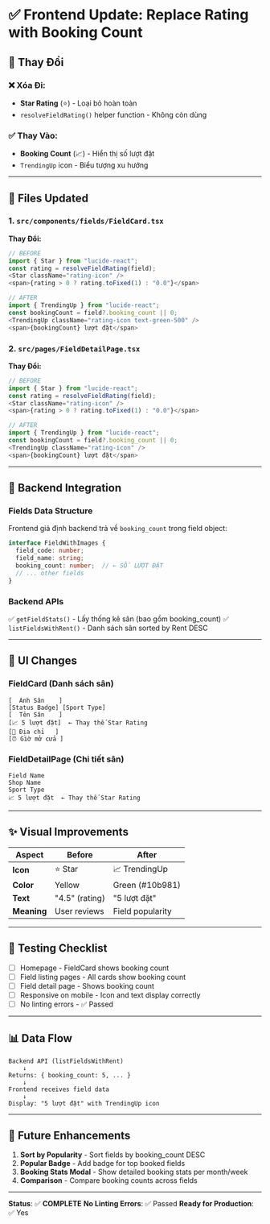 # ✅ Frontend Update: Replace Rating with Booking Count

## 🔄 Thay Đổi

### ❌ Xóa Đi:
- **Star Rating** (⭐) - Loại bỏ hoàn toàn
- `resolveFieldRating()` helper function - Không còn dùng

### ✅ Thay Vào:
- **Booking Count** (📈) - Hiển thị số lượt đặt
- `TrendingUp` icon - Biểu tượng xu hướng

---

## 📝 Files Updated

### 1. `src/components/fields/FieldCard.tsx`
**Thay Đổi:**
```typescript
// BEFORE
import { Star } from "lucide-react";
const rating = resolveFieldRating(field);
<Star className="rating-icon" />
<span>{rating > 0 ? rating.toFixed(1) : "0.0"}</span>

// AFTER
import { TrendingUp } from "lucide-react";
const bookingCount = field?.booking_count || 0;
<TrendingUp className="rating-icon text-green-500" />
<span>{bookingCount} lượt đặt</span>
```

### 2. `src/pages/FieldDetailPage.tsx`
**Thay Đổi:**
```typescript
// BEFORE
import { Star } from "lucide-react";
const rating = resolveFieldRating(field);
<Star className="rating-icon" />
<span>{rating > 0 ? rating.toFixed(1) : "0.0"}</span>

// AFTER
import { TrendingUp } from "lucide-react";
const bookingCount = field?.booking_count || 0;
<TrendingUp className="rating-icon" />
<span>{bookingCount} lượt đặt</span>
```

---

## 🔗 Backend Integration

### Fields Data Structure
Frontend giả định backend trả về `booking_count` trong field object:

```typescript
interface FieldWithImages {
  field_code: number;
  field_name: string;
  booking_count: number;  // ← SỐ LƯỢT ĐẶT
  // ... other fields
}
```

### Backend APIs
✅ `getFieldStats()` - Lấy thống kê sân (bao gồm booking_count)
✅ `listFieldsWithRent()` - Danh sách sân sorted by Rent DESC

---

## 🎨 UI Changes

### FieldCard (Danh sách sân)
```
[  Ảnh Sân    ]
[Status Badge] [Sport Type]
[  Tên Sân    ]
[📈 5 lượt đặt]  ← Thay thế Star Rating
[📍 Địa chỉ   ]
[⏰ Giờ mở cửa ]
```

### FieldDetailPage (Chi tiết sân)
```
Field Name
Shop Name
Sport Type
📈 5 lượt đặt  ← Thay thế Star Rating
```

---

## ✨ Visual Improvements

| Aspect | Before | After |
|--------|--------|-------|
| **Icon** | ⭐ Star | 📈 TrendingUp |
| **Color** | Yellow | Green (#10b981) |
| **Text** | "4.5" (rating) | "5 lượt đặt" |
| **Meaning** | User reviews | Field popularity |

---

## 🧪 Testing Checklist

- [ ] Homepage - FieldCard shows booking count
- [ ] Field listing pages - All cards show booking count
- [ ] Field detail page - Shows booking count
- [ ] Responsive on mobile - Icon and text display correctly
- [ ] No linting errors - ✅ Passed

---

## 📊 Data Flow

```
Backend API (listFieldsWithRent)
    ↓
Returns: { booking_count: 5, ... }
    ↓
Frontend receives field data
    ↓
Display: "5 lượt đặt" with TrendingUp icon
```

---

## 🔮 Future Enhancements

1. **Sort by Popularity** - Sort fields by booking_count DESC
2. **Popular Badge** - Add badge for top booked fields
3. **Booking Stats Modal** - Show detailed booking stats per month/week
4. **Comparison** - Compare booking counts across fields

---

**Status**: ✅ **COMPLETE**
**No Linting Errors**: ✅ Passed
**Ready for Production**: ✅ Yes

